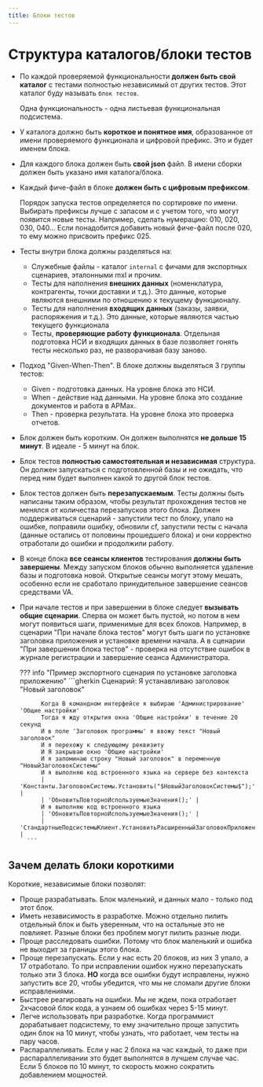 ```yaml
---
title: Блоки тестов
---
```


# Структура каталогов/блоки тестов

- По каждой проверяемой функциональности **должен быть свой каталог** с тестами полностью независимый от других тестов. Этот каталог буду называть `блок тестов`.

    Одна функциональность - одна листьевая функциональная подсистема.

- У каталога должно быть **короткое и понятное имя**, образованное от имени проверяемого функционала и цифровой префикс. Это и будет именем блока.
- Для каждого блока должен быть **свой json** файл. В имени сборки должен быть указано имя каталога/блока.
- Каждый фиче-файл в блоке **должен быть с цифровым префиксом**.

    Порядок запуска тестов определяется по сортировке по имени. Выбирать префиксы лучше с запасом и с учетом того, что могут появится новые тесты. Например, сделать нумерацию: 010, 020, 030, 040... Если понадобится добавить новый фиче-файл после 020, то ему можно присвоить префикс 025.

- Тесты внутри блока должны разделяться на:
    - Служебные файлы - каталог `internal` с фичами для экспортных сценариев, эталонными mxl и прочим.
    - Тесты для наполнения **внешних данных** (номенклатура, контрагенты, точки доставки и т.д.). Это данные, которые являются внешними по отношению к текущему функционалу.
    - Тесты для наполнения **входящих данных** (заказы, заявки, распоряжения и т.д.). Это данные, которые являются частью текущего функционала
    - Тесты, **проверяющие работу функционала**. Отдельная подготовка НСИ и входящих данных в базе позволяет гонять тесты несколько раз, не разворачивая базу заново.
- Подход "Given-When-Then". В блоке должны выделяться 3 группы тестов:
    - Given - подготовка данных. На уровне блока это НСИ.
    - When - действие над данными. На уровне блока это создание документов и работа в АРМах.
    - Then - проверка результата. На уровне блока это проверка отчетов.
- Блок должен быть коротким. Он должен выполнятся **не дольше 15 минут**. В идеале - 5 минут на блок.
- Блок тестов **полностью самостоятельная и независимая** структура. Он должен запускаться с подготовленной базы и не ожидать, что перед ним будет выполнен какой то другой блок тестов.
- Блок тестов должен быть **перезапускаемым**. Тесты должны быть написаны таким образом, чтобы результат прохождения тестов не менялся от количества перезапусков этого блока. Должен поддерживаться сценарий - запустили тест по блоку, упало на ошибке, поправили ошибку, обновили cf, запустили тесты с начала (данные остались от половины прошедшего блока) и они корректно отработали до ошибки и продолжили работу.
- В конце блока **все сеансы клиентов** тестирования **должны быть завершены**. Между запуском блоков обычно выполняется удаление базы и подготовка новой. Открытые сеансы могут этому мешать, особенно если не сработало принудительное завершение сеансов средствами VA.
- При начале тестов и при завершении в блоке следует **вызывать общие сценарии**. Сперва он может быть пустой, но потом в нем могут появиться шаги, применимые для всех блоков. Например, в сценарии "При начале блока тестов" могут быть шаги по установке заголовка приложения и установке времени начала. А в сценарии "При завершении блока тестов" - проверка на отсутствие ошибок в журнале регистрации и завершение сеанса Администратора.

    ??? info "Пример экспортного сценария по установке заголовка приложению"
        ```gherkin
        Сценарий: Я устанавливаю заголовок "Новый заголовок"

            Когда В командном интерфейсе я выбираю 'Администрирование' 'Общие настройки'
            Тогда я жду открытия окна 'Общие настройки' в течение 20 секунд
            И в поле 'Заголовок программы' я ввожу текст "Новый заголовок"
            И я перехожу к следующему реквизиту
            И Я закрываю окно 'Общие настройки'
            И я запоминаю строку "Новый заголовок" в переменную "НовыйЗаголовокСистемы"
            И я выполняю код встроенного языка на сервере без контекста
            | 'Константы.ЗаголовокСистемы.Установить("$НовыйЗаголовокСистемы$");' |
            | 'ОбновитьПовторноИспользуемыеЗначения();' |
            И я выполняю код встроенного языка
            | 'ОбновитьПовторноИспользуемыеЗначения();' |
            | 'СтандартныеПодсистемыКлиент.УстановитьРасширенныйЗаголовокПриложения();' |
        ```
## Зачем делать блоки короткими

Короткие, независимые блоки позволят:

- Проще разрабатывать. Блок маленький, и данных мало - только под этот блок.
- Иметь независимость в разработке. Можно отдельно пилить отдельный блок и быть уверенным, что на остальные это не повлияет. Разные блоки без проблем могут пилить разные люди.
- Проще расследовать ошибки. Потому что блок маленький и ошибка не выходит за границы этого блока.
- Проще перезапускать. Если у нас есть 20 блоков, из них 3 упало, а 17 отработало. То при исправлении ошибок нужно перезапускать только эти 3 блока. **НО** когда все ошибки будут исправлены, нужно запустить все 20, чтобы убедится, что мы не сломали другие блоки исправлениями.
- Быстрее реагировать на ошибки. Мы не ждем, пока отработает 2хчасовой блок кода, а узнаем об ошибках через 5-15 минут.
- Легче использовать при разработке. Когда программист дорабатывает подсистему, то ему значительно проще запустить один блок на 10 минут, чтобы узнать, что работает, чем тесты на пару часов.
- Распараллеливать. Если у нас 2 блока на час каждый, то даже при распараллеливании это будет выполнятся в лучшем случае час. Если 5 блоков по 10 минут, то скорость можно сократить добавлением мощностей.
